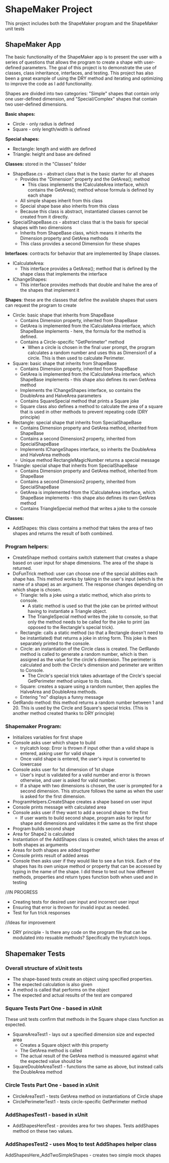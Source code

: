 # ShapeMaker Project
This project includes both the ShapeMaker program and the ShapeMaker unit tests

## ShapeMaker App

The basic functionality of the ShapeMaker app is to present the user with a series of questions that allows the program to create a shape with user-defined parameters. The goal of this project is to demonstrate the use of classes, class inheritance, interfaces, and testing. This project has also been a great example of using the DRY method and iterating and optimizing to improve the code as I add functionality.

Shapes are divided into two categories: "Simple" shapes that contain only one user-defined dimension, and "Special/Complex" shapes that contain two user-defined dimensions.

**Basic shapes:**
* Circle - only radius is defined
* Square - only length/width is defined

**Special shapes:**
* Rectangle: length and width are defined
* Triangle: height and base are defined

**Classes:** stored in the "Classes" folder
* ShapeBase.cs - abstract class that is the basic starter for all shapes
	* Provides the "Dimension" property and the GetArea(); method
		* This class implements the ICalculateArea interface, which contains the GetArea(); method whose formula is defined by each shape
	* All simple shapes inherit from this class
	* Special shape base also inherits from this class
	* Because this class is abstract, instantiated classes cannot be created from it directly.
* SpecialShapeBase.cs - abstract class that is the basis for special shapes with two dimensions
	* Inherits from ShapeBase class, which means it inherits the Dimension property and GetArea methods
	* This class provides a second Dimension for these shapes

**Interfaces**: contracts for behavior that are implemented by Shape classes.

* ICalculateArea:
	* This interface provides a GetArea(); method that is defined by the shape class that implements the interface
* IChangeShapes:
	* This interface provides methods that double and halve the area of the shapes that implement it

**Shapes**: these are the classes that define the available shapes that users can request the program to create
* Circle: basic shape that inherits from ShapeBase
	* Contains Dimension property, inherited from ShapeBase 
	* GetArea is implemented from the ICalculateArea interface, which ShapeBase implements - here, the formula for the method is defined.
	* Contains a Circle-specific "GetPerimeter" method 
		* When a circle is chosen in the final user prompt, the program calculates a random number and uses this as Dimension1 of a circle. This is then used to calculate Perimeter.
* Square: basic shape that inherits from ShapeBase
	* Contains Dimension property, inherited from ShapeBase
	* GetArea is implemented from the ICalculateArea interface, which ShapeBase implements - this shape also defines its own GetArea method
	* Implements the IChangeShapes interface, so contains the DoubleArea and HalveArea parameters
	* Contains SquareSpecial method that prints a Square joke
	* Square class also defines a method to calculate the area of a square that is used in other methods to prevent repeating code (DRY principle)
* Rectangle: special shape that inherits from SpecialShapeBase
	* Contains Dimension property and GetArea method, inherited from ShapeBase
	* Contains a second Dimension2 property, inherited from SpecialShapeBase
	* Implements IChangeShapes interface, so inherits the DoubleArea and HalveArea methods
	* Unique method RectangleMagicNumber returns a special message
* Triangle: special shape that inherits from SpecialShapeBase
	* Contains Dimension property and GetArea method, inherited from ShapeBase
	* Contains a second Dimension2 property, inherited from SpecialShapeBase
	* GetArea is implemented from the ICalculateArea interface, which ShapeBase implements - this shape also defines its own GetArea method
	* Contains TriangleSpecial method that writes a joke to the console

**Classes:**
* AddShapes: this class contains a method that takes the area of two shapes and returns the result of both combined.

### Program helpers:
* CreateShape method: contains switch statement that creates a shape based on user input for shape dimensions. The area of the shape is returned.
* DoFunTrick method: user can choose one of the special abilities each shape has. This method works by taking in the user's input (which is the name of a shape) as an argument. The response changes depending on which shape is chosen. 
	* Triangle: tells a joke using a static method, which also prints to console.
		* A static method is used so that the joke can be printed without having to instantiate a Triangle object.
		* The TriangleSpecial method writes the joke to console, so that only the method needs to be called for the joke to print (as opposed to the Rectangle's special trick).
	* Rectangle: calls a static method (so that a Rectangle doesn't need to be instantiated) that returns a joke in string form. This joke is then separately printed to the console.
	* Circle: an instantiation of the Circle class is created. The GetRando method is called to generate a random number, which is then assigned as the value for the circle's dimension. The perimeter is calculated and both the Circle's dimension and perimeter are written to Console.
		* The Circle's special trick takes advantage of the Circle's special GetPerimeter method unique to its class.
	* Square: creates a square using a random number, then applies the HalveArea and DoubleArea methods.
	* Entering "no" displays a funny message
* GetRando method: this method returns a random number between 1 and 20. This is used by the Circle and Square's special tricks. (This is another method created thanks to DRY principle)

### Shapemaker Program:
* Initializes variables for first shape
* Console asks user which shape to build
	* try/catch loop: Error is thrown if input other than a valid shape is entered, asking user for valid shape
	* Once valid shape is entered, the user's input is converted to lowercase
* Console asks user for 1st dimension of 1st shape
	* User's input is validated for a valid number and error is thrown otherwise, and user is asked for valid number.
	* If a shape with two dimensions is chosen, the user is prompted for a second dimension. This structure follows the same as when the user is asked for the first dimension.
* ProgramHelpers.CreateShape creates a shape based on user input
* Console prints message with calculated area
* Console asks user if they want to add a second shape to the first
	* If user wants to build second shape, program asks for input for shape and dimensions and validates it the same as the first shape
* Program builds second shape
* Area for Shape2 is calculated
* Instantiation of the AddShapes class is created, which takes the areas of both shapes as arguments
* Areas for both shapes are added together
* Console prints result of added areas
* Console then asks user if they would like to see a fun trick. Each of the shapes has its own unique method or property that can be accessed by typing in the name of the shape. I did these to test out how different methods, properties and return types function both when used and in testing

//IN PROGRESS
- Creating tests for desired user input and incorrect user input
- Ensuring that error is thrown for invalid input as needed.
- Test for fun trick responses

//Ideas for improvement
* DRY principle - Is there any code on the program file that can be modulated into resuable methods? Specifically the try/catch loops.

## Shapemaker Tests

### Overall structure of xUnit tests
* The shape-based tests create an object using specified properties.
* The expected calculation is also given
* A method is called that performs on the object
* The expected and actual results of the test are compared

### Square Tests Part One - based in xUnit
These unit tests confirm that methods in the Square shape class function as expected.

* SquareAreaTest1 - lays out a specified dimension size and expected area
	* Creates a Square object with this property
	* The GetArea method is called 
	* The actual result of the GetArea method is measured against what the expected value should be	
* SquareDoubleAreaTest1 - functions the same as above, but instead calls the DoubleArea method

### Circle Tests Part One - based in xUnit
* CircleAreaTest1 - tests GetArea method on instantiations of Circle shape
* CirclePerimeterTest1 - tests circle-specific GetPerimeter method

### AddShapesTest1 - based in xUnit
* AddShapesHereTest - provides area for two shapes. Tests addShapes method on these two values.

### AddShapesTest2 - uses Moq to test AddShapes helper class
AddShapesHere_AddTwoSimpleShapes - creates two simple mock shapes